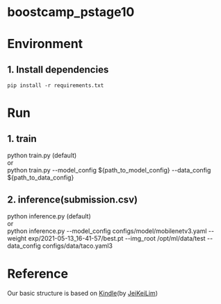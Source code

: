 # boostcamp_pstage10

# Environment
## 1. Install dependencies
```
pip install -r requirements.txt
```

# Run
## 1. train
python train.py  (default)
<br>
or
<br>
python train.py --model_config ${path_to_model_config} --data_config ${path_to_data_config}

## 2. inference(submission.csv)
python inference.py (default)
<br>
or
<br>
python inference.py --model_config configs/model/mobilenetv3.yaml --weight exp/2021-05-13_16-41-57/best.pt --img_root /opt/ml/data/test --data_config configs/data/taco.yaml3


# Reference
Our basic structure is based on [Kindle](https://github.com/JeiKeiLim/kindle)(by [JeiKeiLim](https://github.com/JeiKeiLim))
